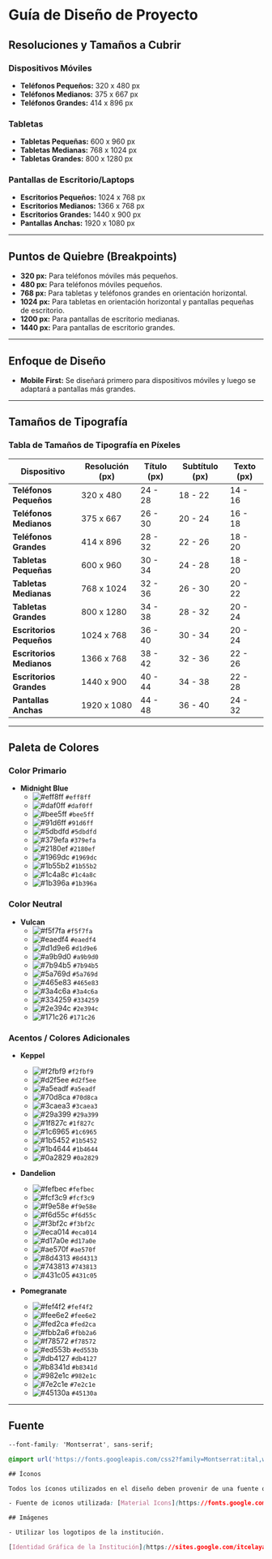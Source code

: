 # Guía de Diseño de Proyecto

## Resoluciones y Tamaños a Cubrir

### Dispositivos Móviles

- **Teléfonos Pequeños:** 320 x 480 px
- **Teléfonos Medianos:** 375 x 667 px
- **Teléfonos Grandes:** 414 x 896 px

### Tabletas

- **Tabletas Pequeñas:** 600 x 960 px
- **Tabletas Medianas:** 768 x 1024 px
- **Tabletas Grandes:** 800 x 1280 px

### Pantallas de Escritorio/Laptops

- **Escritorios Pequeños:** 1024 x 768 px
- **Escritorios Medianos:** 1366 x 768 px
- **Escritorios Grandes:** 1440 x 900 px
- **Pantallas Anchas:** 1920 x 1080 px

******************************

## Puntos de Quiebre (Breakpoints)

- **320 px:** Para teléfonos móviles más pequeños.
- **480 px:** Para teléfonos móviles pequeños.
- **768 px:** Para tabletas y teléfonos grandes en orientación horizontal.
- **1024 px:** Para tabletas en orientación horizontal y pantallas pequeñas de escritorio.
- **1200 px:** Para pantallas de escritorio medianas.
- **1440 px:** Para pantallas de escritorio grandes.

******************************

## Enfoque de Diseño

- **Mobile First:** Se diseñará primero para dispositivos móviles y luego se adaptará a pantallas más grandes.

******************************

## Tamaños de Tipografía

### Tabla de Tamaños de Tipografía en Píxeles

| **Dispositivo**            | **Resolución (px)** | **Título (px)** | **Subtítulo (px)** | **Texto (px)** |
|----------------------------|---------------------|------------------|--------------------|----------------|
| **Teléfonos Pequeños**     | 320 x 480           | 24 - 28          | 18 - 22            | 14 - 16        |
| **Teléfonos Medianos**     | 375 x 667           | 26 - 30          | 20 - 24            | 16 - 18        |
| **Teléfonos Grandes**      | 414 x 896           | 28 - 32          | 22 - 26            | 18 - 20        |
| **Tabletas Pequeñas**      | 600 x 960           | 30 - 34          | 24 - 28            | 18 - 20        |
| **Tabletas Medianas**      | 768 x 1024          | 32 - 36          | 26 - 30            | 20 - 22        |
| **Tabletas Grandes**       | 800 x 1280          | 34 - 38          | 28 - 32            | 20 - 24        |
| **Escritorios Pequeños**   | 1024 x 768          | 36 - 40          | 30 - 34            | 20 - 24        |
| **Escritorios Medianos**   | 1366 x 768          | 38 - 42          | 32 - 36            | 22 - 26        |
| **Escritorios Grandes**    | 1440 x 900          | 40 - 44          | 34 - 38            | 22 - 28        |
| **Pantallas Anchas**       | 1920 x 1080         | 44 - 48          | 36 - 40            | 24 - 32        |

******************************

## Paleta de Colores

### Color Primario

- **Midnight Blue**
  - ![#eff8ff](https://placehold.it/15/eff8ff/000000?text=+) `#eff8ff`
  - ![#daf0ff](https://placehold.it/15/daf0ff/000000?text=+) `#daf0ff`
  - ![#bee5ff](https://placehold.it/15/bee5ff/000000?text=+) `#bee5ff`
  - ![#91d6ff](https://placehold.it/15/91d6ff/000000?text=+) `#91d6ff`
  - ![#5dbdfd](https://placehold.it/15/5dbdfd/000000?text=+) `#5dbdfd`
  - ![#379efa](https://placehold.it/15/379efa/000000?text=+) `#379efa`
  - ![#2180ef](https://placehold.it/15/2180ef/000000?text=+) `#2180ef`
  - ![#1969dc](https://placehold.it/15/1969dc/000000?text=+) `#1969dc`
  - ![#1b55b2](https://placehold.it/15/1b55b2/000000?text=+) `#1b55b2`
  - ![#1c4a8c](https://placehold.it/15/1c4a8c/000000?text=+) `#1c4a8c`
  - ![#1b396a](https://placehold.it/15/1b396a/000000?text=+) `#1b396a`

### Color Neutral

- **Vulcan**
  - ![#f5f7fa](https://placehold.it/15/f5f7fa/000000?text=+) `#f5f7fa`
  - ![#eaedf4](https://placehold.it/15/eaedf4/000000?text=+) `#eaedf4`
  - ![#d1d9e6](https://placehold.it/15/d1d9e6/000000?text=+) `#d1d9e6`
  - ![#a9b9d0](https://placehold.it/15/a9b9d0/000000?text=+) `#a9b9d0`
  - ![#7b94b5](https://placehold.it/15/7b94b5/000000?text=+) `#7b94b5`
  - ![#5a769d](https://placehold.it/15/5a769d/000000?text=+) `#5a769d`
  - ![#465e83](https://placehold.it/15/465e83/000000?text=+) `#465e83`
  - ![#3a4c6a](https://placehold.it/15/3a4c6a/000000?text=+) `#3a4c6a`
  - ![#334259](https://placehold.it/15/334259/000000?text=+) `#334259`
  - ![#2e394c](https://placehold.it/15/2e394c/000000?text=+) `#2e394c`
  - ![#171c26](https://placehold.it/15/171c26/000000?text=+) `#171c26`

### Acentos / Colores Adicionales

- **Keppel**
  - ![#f2fbf9](https://placehold.it/15/f2fbf9/000000?text=+) `#f2fbf9`
  - ![#d2f5ee](https://placehold.it/15/d2f5ee/000000?text=+) `#d2f5ee`
  - ![#a5eadf](https://placehold.it/15/a5eadf/000000?text=+) `#a5eadf`
  - ![#70d8ca](https://placehold.it/15/70d8ca/000000?text=+) `#70d8ca`
  - ![#3caea3](https://placehold.it/15/3caea3/000000?text=+) `#3caea3`
  - ![#29a399](https://placehold.it/15/29a399/000000?text=+) `#29a399`
  - ![#1f827c](https://placehold.it/15/1f827c/000000?text=+) `#1f827c`
  - ![#1c6965](https://placehold.it/15/1c6965/000000?text=+) `#1c6965`
  - ![#1b5452](https://placehold.it/15/1b5452/000000?text=+) `#1b5452`
  - ![#1b4644](https://placehold.it/15/1b4644/000000?text=+) `#1b4644`
  - ![#0a2829](https://placehold.it/15/0a2829/000000?text=+) `#0a2829`

- **Dandelion**
  - ![#fefbec](https://placehold.it/15/fefbec/000000?text=+) `#fefbec`
  - ![#fcf3c9](https://placehold.it/15/fcf3c9/000000?text=+) `#fcf3c9`
  - ![#f9e58e](https://placehold.it/15/f9e58e/000000?text=+) `#f9e58e`
  - ![#f6d55c](https://placehold.it/15/f6d55c/000000?text=+) `#f6d55c`
  - ![#f3bf2c](https://placehold.it/15/f3bf2c/000000?text=+) `#f3bf2c`
  - ![#eca014](https://placehold.it/15/eca014/000000?text=+) `#eca014`
  - ![#d17a0e](https://placehold.it/15/d17a0e/000000?text=+) `#d17a0e`
  - ![#ae570f](https://placehold.it/15/ae570f/000000?text=+) `#ae570f`
  - ![#8d4313](https://placehold.it/15/8d4313/000000?text=+) `#8d4313`
  - ![#743813](https://placehold.it/15/743813/000000?text=+) `#743813`
  - ![#431c05](https://placehold.it/15/431c05/000000?text=+) `#431c05`

- **Pomegranate**
  - ![#fef4f2](https://placehold.it/15/fef4f2/000000?text=+) `#fef4f2`
  - ![#fee6e2](https://placehold.it/15/fee6e2/000000?text=+) `#fee6e2`
  - ![#fed2ca](https://placehold.it/15/fed2ca/000000?text=+) `#fed2ca`
  - ![#fbb2a6](https://placehold.it/15/fbb2a6/000000?text=+) `#fbb2a6`
  - ![#f78572](https://placehold.it/15/f78572/000000?text=+) `#f78572`
  - ![#ed553b](https://placehold.it/15/ed553b/000000?text=+) `#ed553b`
  - ![#db4127](https://placehold.it/15/db4127/000000?text=+) `#db4127`
  - ![#b8341d](https://placehold.it/15/b8341d/000000?text=+) `#b8341d`
  - ![#982e1c](https://placehold.it/15/982e1c/000000?text=+) `#982e1c`
  - ![#7e2c1e](https://placehold.it/15/7e2c1e/000000?text=+) `#7e2c1e`
  - ![#45130a](https://placehold.it/15/45130a/000000?text=+) `#45130a`

******************************

## Fuente

```css
--font-family: 'Montserrat', sans-serif;

@import url('https://fonts.googleapis.com/css2?family=Montserrat:ital,wght@0,100..900;1,100..900&display=swap');

## Íconos

Todos los íconos utilizados en el diseño deben provenir de una fuente open-source.

- Fuente de iconos utilizada: [Material Icons](https://fonts.google.com/icons)

## Imágenes

- Utilizar los logotipos de la institución.

[Identidad Gráfica de la Institución](https://sites.google.com/itcelaya.edu.mx/comunicacion-y-difusion/identidad-gr%C3%A1fica?authuser=0#h.h0el5olgihme)
